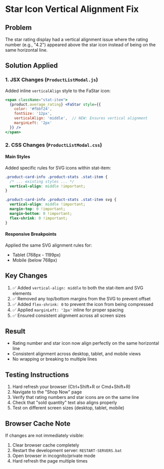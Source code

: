 # Star Icon Vertical Alignment Fix

## Problem
The star rating display had a vertical alignment issue where the rating number (e.g., "4.2") appeared above the star icon instead of being on the same horizontal line.

## Solution Applied

### 1. JSX Changes (`ProductListModal.js`)
Added inline `verticalAlign` style to the FaStar icon:
```jsx
<span className="stat-item">
  {product.average_rating} <FaStar style={{ 
    color: '#fbbf24', 
    fontSize: '12px', 
    verticalAlign: 'middle',  // NEW: Ensures vertical alignment
    marginLeft: '2px' 
  }} />
</span>
```

### 2. CSS Changes (`ProductListModal.css`)

#### Main Styles
Added specific rules for SVG icons within stat-item:
```css
.product-card-info .product-stats .stat-item {
  /* ... existing styles ... */
  vertical-align: middle !important;
}

.product-card-info .product-stats .stat-item svg {
  vertical-align: middle !important;
  margin-top: 0 !important;
  margin-bottom: 0 !important;
  flex-shrink: 0 !important;
}
```

#### Responsive Breakpoints
Applied the same SVG alignment rules for:
- Tablet (768px - 1199px)
- Mobile (below 768px)

## Key Changes
1. ✅ Added `vertical-align: middle` to both the stat-item and SVG elements
2. ✅ Removed any top/bottom margins from the SVG to prevent offset
3. ✅ Added `flex-shrink: 0` to prevent the icon from being compressed
4. ✅ Applied `marginLeft: '2px'` inline for proper spacing
5. ✅ Ensured consistent alignment across all screen sizes

## Result
- Rating number and star icon now align perfectly on the same horizontal line
- Consistent alignment across desktop, tablet, and mobile views
- No wrapping or breaking to multiple lines

## Testing Instructions
1. Hard refresh your browser (Ctrl+Shift+R or Cmd+Shift+R)
2. Navigate to the "Shop Now" page
3. Verify that rating numbers and star icons are on the same line
4. Check that "sold quantity" text also aligns properly
5. Test on different screen sizes (desktop, tablet, mobile)

## Browser Cache Note
If changes are not immediately visible:
1. Clear browser cache completely
2. Restart the development server: `RESTART-SERVERS.bat`
3. Open browser in incognito/private mode
4. Hard refresh the page multiple times

